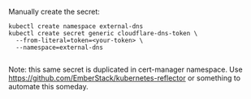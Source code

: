 Manually create the secret:
```
kubectl create namespace external-dns
kubectl create secret generic cloudflare-dns-token \
  --from-literal=token=<your-token> \
  --namespace=external-dns
  
```
Note: this same secret is duplicated in cert-manager namespace. Use https://github.com/EmberStack/kubernetes-reflector or something to automate this someday.